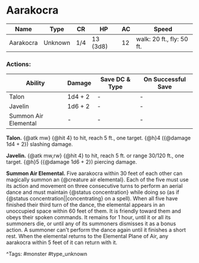 # Aarakocra

| Name | Type | CR | HP | AC | Speed |
|------|------|----|----|----|-------|
| Aarakocra | Unknown | 1/4 | 13 (3d8) | 12 | walk: 20 ft., fly: 50 ft. |

### Actions:

| Ability | Damage | Save DC & Type | On Successful Save |
|---------|--------|----------------|--------------------|
| Talon | 1d4 + 2 | - | - |
| Javelin | 1d6 + 2 | - | - |
| Summon Air Elemental | - | - | - |


**Talon.** {@atk mw} {@hit 4} to hit, reach 5 ft., one target. {@h}4 ({@damage 1d4 + 2}) slashing damage.

**Javelin.** {@atk mw,rw} {@hit 4} to hit, reach 5 ft. or range 30/120 ft., one target. {@h}5 ({@damage 1d6 + 2}) piercing damage.

**Summon Air Elemental.** Five aarakocra within 30 feet of each other can magically summon an {@creature air elemental}. Each of the five must use its action and movement on three consecutive turns to perform an aerial dance and must maintain {@status concentration} while doing so (as if {@status concentration||concentrating} on a spell). When all five have finished their third turn of the dance, the elemental appears in an unoccupied space within 60 feet of them. It is friendly toward them and obeys their spoken commands. It remains for 1 hour, until it or all its summoners die, or until any of its summoners dismisses it as a bonus action. A summoner can't perform the dance again until it finishes a short rest. When the elemental returns to the Elemental Plane of Air, any aarakocra within 5 feet of it can return with it.

^Tags: #monster #type_unknown